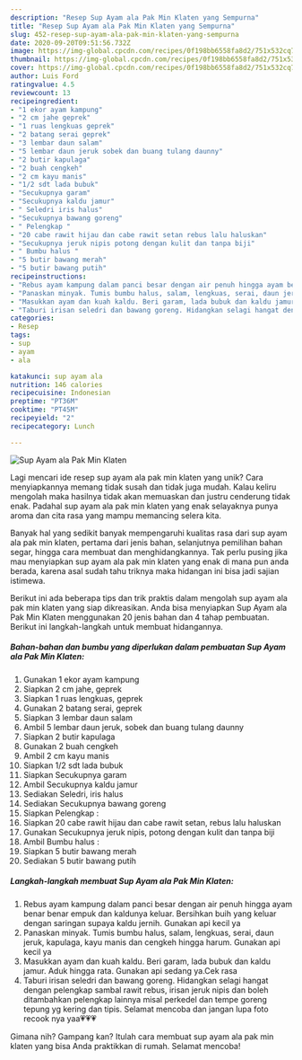 ```yaml
---
description: "Resep Sup Ayam ala Pak Min Klaten yang Sempurna"
title: "Resep Sup Ayam ala Pak Min Klaten yang Sempurna"
slug: 452-resep-sup-ayam-ala-pak-min-klaten-yang-sempurna
date: 2020-09-20T09:51:56.732Z
image: https://img-global.cpcdn.com/recipes/0f198bb6558fa8d2/751x532cq70/sup-ayam-ala-pak-min-klaten-foto-resep-utama.jpg
thumbnail: https://img-global.cpcdn.com/recipes/0f198bb6558fa8d2/751x532cq70/sup-ayam-ala-pak-min-klaten-foto-resep-utama.jpg
cover: https://img-global.cpcdn.com/recipes/0f198bb6558fa8d2/751x532cq70/sup-ayam-ala-pak-min-klaten-foto-resep-utama.jpg
author: Luis Ford
ratingvalue: 4.5
reviewcount: 13
recipeingredient:
- "1 ekor ayam kampung"
- "2 cm jahe geprek"
- "1 ruas lengkuas geprek"
- "2 batang serai geprek"
- "3 lembar daun salam"
- "5 lembar daun jeruk sobek dan buang tulang daunny"
- "2 butir kapulaga"
- "2 buah cengkeh"
- "2 cm kayu manis"
- "1/2 sdt lada bubuk"
- "Secukupnya garam"
- "Secukupnya kaldu jamur"
- " Seledri iris halus"
- "Secukupnya bawang goreng"
- " Pelengkap "
- "20 cabe rawit hijau dan cabe rawit setan rebus lalu haluskan"
- "Secukupnya jeruk nipis potong dengan kulit dan tanpa biji"
- " Bumbu halus "
- "5 butir bawang merah"
- "5 butir bawang putih"
recipeinstructions:
- "Rebus ayam kampung dalam panci besar dengan air penuh hingga ayam benar benar empuk dan kaldunya keluar. Bersihkan buih yang keluar dengan saringan supaya kaldu jernih. Gunakan api kecil ya"
- "Panaskan minyak. Tumis bumbu halus, salam, lengkuas, serai, daun jeruk, kapulaga, kayu manis dan cengkeh hingga harum. Gunakan api kecil ya"
- "Masukkan ayam dan kuah kaldu. Beri garam, lada bubuk dan kaldu jamur. Aduk hingga rata. Gunakan api sedang ya.Cek rasa"
- "Taburi irisan seledri dan bawang goreng. Hidangkan selagi hangat dengan pelengkap sambal rawit rebus, irisan jeruk nipis dan boleh ditambahkan pelengkap lainnya misal perkedel dan tempe goreng tepung yg kering dan tipis. Selamat mencoba dan jangan lupa foto recook nya yaa💗💗💗"
categories:
- Resep
tags:
- sup
- ayam
- ala

katakunci: sup ayam ala 
nutrition: 146 calories
recipecuisine: Indonesian
preptime: "PT36M"
cooktime: "PT45M"
recipeyield: "2"
recipecategory: Lunch

---
```



![Sup Ayam ala Pak Min Klaten](https://img-global.cpcdn.com/recipes/0f198bb6558fa8d2/751x532cq70/sup-ayam-ala-pak-min-klaten-foto-resep-utama.jpg)

Lagi mencari ide resep sup ayam ala pak min klaten yang unik? Cara menyiapkannya memang tidak susah dan tidak juga mudah. Kalau keliru mengolah maka hasilnya tidak akan memuaskan dan justru cenderung tidak enak. Padahal sup ayam ala pak min klaten yang enak selayaknya punya aroma dan cita rasa yang mampu memancing selera kita.

Banyak hal yang sedikit banyak mempengaruhi kualitas rasa dari sup ayam ala pak min klaten, pertama dari jenis bahan, selanjutnya pemilihan bahan segar, hingga cara membuat dan menghidangkannya. Tak perlu pusing jika mau menyiapkan sup ayam ala pak min klaten yang enak di mana pun anda berada, karena asal sudah tahu triknya maka hidangan ini bisa jadi sajian istimewa.




Berikut ini ada beberapa tips dan trik praktis dalam mengolah sup ayam ala pak min klaten yang siap dikreasikan. Anda bisa menyiapkan Sup Ayam ala Pak Min Klaten menggunakan 20 jenis bahan dan 4 tahap pembuatan. Berikut ini langkah-langkah untuk membuat hidangannya.

<!--inarticleads1-->

##### Bahan-bahan dan bumbu yang diperlukan dalam pembuatan Sup Ayam ala Pak Min Klaten:

1. Gunakan 1 ekor ayam kampung
1. Siapkan 2 cm jahe, geprek
1. Siapkan 1 ruas lengkuas, geprek
1. Gunakan 2 batang serai, geprek
1. Siapkan 3 lembar daun salam
1. Ambil 5 lembar daun jeruk, sobek dan buang tulang daunny
1. Siapkan 2 butir kapulaga
1. Gunakan 2 buah cengkeh
1. Ambil 2 cm kayu manis
1. Siapkan 1/2 sdt lada bubuk
1. Siapkan Secukupnya garam
1. Ambil Secukupnya kaldu jamur
1. Sediakan  Seledri, iris halus
1. Sediakan Secukupnya bawang goreng
1. Siapkan  Pelengkap :
1. Siapkan 20 cabe rawit hijau dan cabe rawit setan, rebus lalu haluskan
1. Gunakan Secukupnya jeruk nipis, potong dengan kulit dan tanpa biji
1. Ambil  Bumbu halus :
1. Siapkan 5 butir bawang merah
1. Sediakan 5 butir bawang putih




<!--inarticleads2-->

##### Langkah-langkah membuat Sup Ayam ala Pak Min Klaten:

1. Rebus ayam kampung dalam panci besar dengan air penuh hingga ayam benar benar empuk dan kaldunya keluar. Bersihkan buih yang keluar dengan saringan supaya kaldu jernih. Gunakan api kecil ya
1. Panaskan minyak. Tumis bumbu halus, salam, lengkuas, serai, daun jeruk, kapulaga, kayu manis dan cengkeh hingga harum. Gunakan api kecil ya
1. Masukkan ayam dan kuah kaldu. Beri garam, lada bubuk dan kaldu jamur. Aduk hingga rata. Gunakan api sedang ya.Cek rasa
1. Taburi irisan seledri dan bawang goreng. Hidangkan selagi hangat dengan pelengkap sambal rawit rebus, irisan jeruk nipis dan boleh ditambahkan pelengkap lainnya misal perkedel dan tempe goreng tepung yg kering dan tipis. Selamat mencoba dan jangan lupa foto recook nya yaa💗💗💗




Gimana nih? Gampang kan? Itulah cara membuat sup ayam ala pak min klaten yang bisa Anda praktikkan di rumah. Selamat mencoba!
